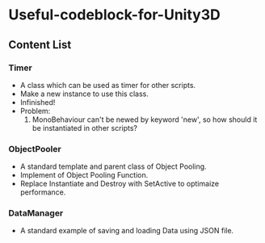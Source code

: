 # Useful-codeblock-for-Unity3D
## Content List
### Timer
 * A class which can be used as timer for other scripts.
 * Make a new instance to use this class.
 * Infinished!
 * Problem:
      1. MonoBehaviour can't be newed by keyword 'new', so how should
         it be instantiated in other scripts?
### ObjectPooler
 * A standard template and parent class of Object Pooling.
 * Implement of Object Pooling Function.
 * Replace Instantiate and Destroy with SetActive to optimaize performance.
### DataManager
 * A standard example of saving and loading Data using JSON file.